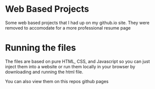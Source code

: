 # Web Based Projects
Some web based projects that I had up on my github.io site. They were removed to accomodate for a more professional resume page

# Running the files
The files are based on pure HTML, CSS, and Javascript so you can just inject them into a website or run them locally in your browser by downloading and running the html file. 

You can also view them on this repos github pages
